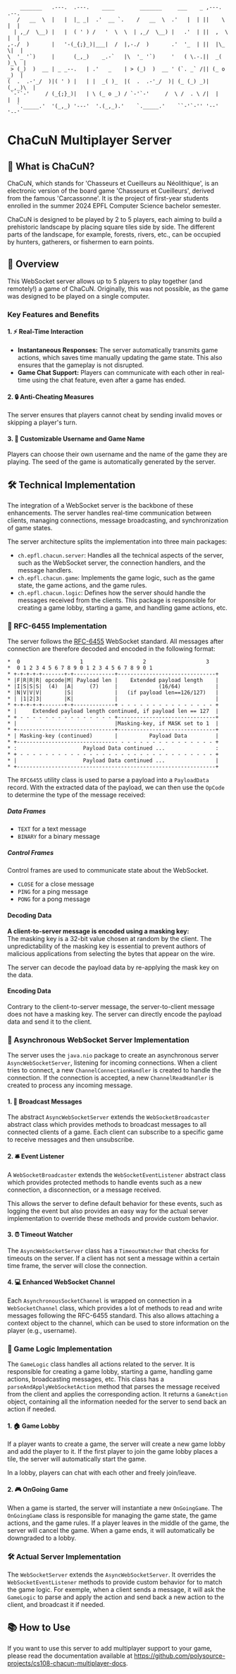 ```
    _______   .---.  .---.    ____        _______     ___    _ ,---.   .--. 
   /   __  \  |   |  |_ _|  .'  __ `.    /   __  \  .'   |  | ||    \  |  | 
  | ,_/  \__) |   |  ( ' ) /   '  \  \  | ,_/  \__) |   .'  | ||  ,  \ |  | 
,-./  )       |   '-(_{;}_)|___|  /  |,-./  )       .'  '_  | ||  |\_ \|  | 
\  '_ '`)     |      (_,_)    _.-`   |\  '_ '`)     '   ( \.-.||  _( )_\  | 
 > (_)  )  __ | _ _--.   | .'   _    | > (_)  )  __ ' (`. _` /|| (_ o _)  | 
(  .  .-'_/  )|( ' ) |   | |  _( )_  |(  .  .-'_/  )| (_ (_) _)|  (_,_)\  | 
 `-'`-'     / (_{;}_)|   | \ (_ o _) / `-'`-'     /  \ /  . \ /|  |    |  | 
   `._____.'  '(_,_) '---'  '.(_,_).'    `._____.'    ``-'`-'' '--'    '--' 
```

# ChaCuN Multiplayer Server

## 🌟 What is ChaCuN?

ChaCuN, which stands for 'Chasseurs et Cueilleurs au Néolithique', is an electronic version of the board game 'Chasseurs
et Cueilleurs', derived from the famous 'Carcassonne'. It is the project of first-year students enrolled in the summer
2024 EPFL Computer Science bachelor semester.

ChaCuN is designed to be played by 2 to 5 players, each aiming to build a prehistoric landscape by placing square tiles
side by side. The different parts of the landscape, for example, forests, rivers, etc., can be occupied by hunters,
gatherers, or fishermen to earn points.

## 🚀 Overview

This WebSocket server allows up to 5 players to play together (and remotely!) a game of ChaCuN. Originally, this was not
possible, as the game was designed to be played on a single computer.

### Key Features and Benefits

#### 1. ⚡ Real-Time Interaction

- **Instantaneous Responses:**
  The server automatically transmits game actions, which saves time manually updating the game state. This also ensures
  that the gameplay is not disrupted.
- **Game Chat Support:**
  Players can communicate with each other in real-time using the chat feature, even after a game has ended.

#### 2. 🔒 Anti-Cheating Measures

The server ensures that players cannot cheat by sending invalid moves or skipping a player's turn.

#### 3. 🎨 Customizable Username and Game Name

Players can choose their own username and the name of the game they are playing. The seed of the game is automatically
generated by the server.

## 🛠️ Technical Implementation

The integration of a WebSocket server is the backbone of these enhancements. The server handles real-time communication
between clients, managing connections, message broadcasting, and synchronization of game states.

The server architecture splits the implementation into three main packages:

- `ch.epfl.chacun.server`: Handles all the technical aspects of the server, such as the WebSocket server, the connection
  handlers, and the message handlers.
- `ch.epfl.chacun.game`: Implements the game logic, such as the game state, the game actions, and the game rules.
- `ch.epfl.chacun.logic`: Defines how the server should handle the messages received from the clients. This package is
  responsible for creating a game lobby, starting a game, and handling game actions, etc.

### 📜 RFC-6455 Implementation

The server follows the [RFC-6455](https://datatracker.ietf.org/doc/html/rfc6455) WebSocket standard. All messages after
connection are therefore decoded and encoded in the following format:

```
*  0                   1                   2                   3
*  0 1 2 3 4 5 6 7 8 9 0 1 2 3 4 5 6 7 8 9 0 1
* +-+-+-+-+-------+-+-------------+-------------------------------+
* |F|R|R|R| opcode|M| Payload len |    Extended payload length    |
* |I|S|S|S|  (4)  |A|     (7)     |             (16/64)           |
* |N|V|V|V|       |S|             |   (if payload len==126/127)   |
* | |1|2|3|       |K|             |                               |
* +-+-+-+-+-------+-+-------------+ - - - - - - - - - - - - - - - +
* |     Extended payload length continued, if payload len == 127  |
* + - - - - - - - - - - - - - - - +-------------------------------+
* |                               |Masking-key, if MASK set to 1  |
* +-------------------------------+-------------------------------+
* | Masking-key (continued)       |          Payload Data         |
* +-------------------------------- - - - - - - - - - - - - - - - +
* :                     Payload Data continued ...                :
* + - - - - - - - - - - - - - - - - - - - - - - - - - - - - - - - +
* |                     Payload Data continued ...                |
* +---------------------------------------------------------------+
```

The `RFC6455` utility class is used to parse a payload into a `PayloadData` record. With the extracted data of the
payload, we can then use the `OpCode` to determine the type of the message received:

##### Data Frames

- `TEXT` for a text message
- `BINARY` for a binary message

##### Control Frames

Control frames are used to communicate state about the WebSocket.

- `CLOSE` for a close message
- `PING` for a ping message
- `PONG` for a pong message

#### Decoding Data

**A client-to-server message is encoded using a masking key:**<br>
The masking key is a 32-bit value chosen at random by the client. The unpredictability of the masking key is essential
to prevent authors of malicious applications from selecting the bytes that appear on the wire.

The server can decode the payload data by re-applying the mask key on the data.

#### Encoding Data

Contrary to the client-to-server message, the server-to-client message does not have a masking key. The server can
directly encode the payload data and send it to the client.

### 🔄 Asynchronous WebSocket Server Implementation

The server uses the `java.nio` package to create an asynchronous server `AsyncWebSocketServer`, listening for incoming
connections. When a client tries to connect, a new `ChannelConnectionHandler` is created to handle the connection. If
the connection is accepted, a new `ChannelReadHandler` is created to process any incoming message.

#### 1. 📢 Broadcast Messages

The abstract `AsyncWebSocketServer` extends the `WebSocketBroadcaster` abstract class which provides methods to
broadcast messages to all connected clients of a game. Each client can subscribe to a specific game to receive messages
and then unsubscribe.

#### 2. 🛎️ Event Listener

A `WebSocketBroadcaster` extends the `WebSocketEventListener` abstract class which provides protected methods to handle
events such as a new connection, a disconnection, or a message received.

This allows the server to define default behavior for these events, such as logging the event but also provides an easy
way for the actual server implementation to override these methods and provide custom behavior.

#### 3. ⏰ Timeout Watcher

The `AsyncWebSocketServer` class has a `TimeoutWatcher` that checks for timeouts on the server. If a client has not sent
a message within a certain time frame, the server will close the connection.

#### 4. 💻 Enhanced WebSocket Channel

Each `AsynchronousSocketChannel` is wrapped on connection in a `WebSocketChannel` class, which provides a lot of methods
to read and write messages following the RFC-6455 standard. This also allows attaching a context object to the channel,
which can be used to store information on the player (e.g., username).

### 🎲 Game Logic Implementation

The `GameLogic` class handles all actions related to the server. It is responsible for creating a game lobby, starting a
game, handling game actions, broadcasting messages, etc. This class has a `parseAndApplyWebSocketAction` method that
parses the message received from the client and applies the corresponding action. It returns a `GameAction` object,
containing all the information needed for the server to send back an action if needed.

#### 1. 🏠 Game Lobby

If a player wants to create a game, the server will create a new game lobby and add the player to it. If the first
player to join the game lobby places a tile, the server will automatically start the game.

In a lobby, players can chat with each other and freely join/leave.

#### 2. 🎮 OnGoing Game

When a game is started, the server will instantiate a new `OnGoingGame`.
The `OnGoingGame` class is responsible for managing the game state, the game actions, and the game rules.
If a player leaves in the middle of the game, the server will cancel the game.
When a game ends, it will automatically be downgraded to a lobby.

### 🛠️ Actual Server Implementation

The `WebSocketServer` extends the `AsyncWebSocketServer`. It overrides the `WebSocketEventListener` methods to provide
custom behavior for to match the game logic. For exemple, when a client sends a message, it will ask the `GameLogic` to
parse and apply the action and send back a new action to the client, and broadcast it if needed.

## 📚 How to Use

If you want to use this server to add multiplayer support to your game, please read the documentation available
at https://github.com/polysource-projects/cs108-chacun-multiplayer-docs.